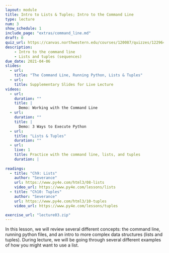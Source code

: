 ```yaml
---
layout: module
title: Intro to Lists & Tuples; Intro to the Command Line
type: lecture
num: 3
show_schedule: 1
include_page: "extras/command_line.md"
draft: 0
quiz_url: https://canvas.northwestern.edu/courses/120087/quizzes/122964
description:
    - Intro to the command line
    - Lists and tuples (sequences)
due_date: 2021-04-06
slides:
  - url: 
    title: "The Command Line, Running Python, Lists & Tuples"
  - url: 
    title: Supplementary Slides for Live Lecture
videos: 
  - url: 
    duration: ""
    title: |
      Demo: Working with the Command Line
  - url: 
    duration: ""
    title: |
      Demo: 3 Ways to Execute Python
  - url: 
    title: "Lists & Tuples"
    duration: ""
  - url: 
    live: 1
    title: Practice with the command line, lists, and tuples
    duration: |
        
readings:
  - title: "Ch9: Lists"
    author: "Severance"
    url: https://www.py4e.com/html3/08-lists
    video_url: https://www.py4e.com/lessons/lists
  - title: "Ch10: Tuples"
    author: "Severance"
    url: https://www.py4e.com/html3/10-tuples
    video_url: https://www.py4e.com/lessons/tuples

exercise_url: "lecture03.zip"
---
```

In this lesson, we will review several different concepts: the command line, running python files, and an intro to more complex data structures (lists and tuples). During lecture, we will be going through several different examples of how you might want to use a list.